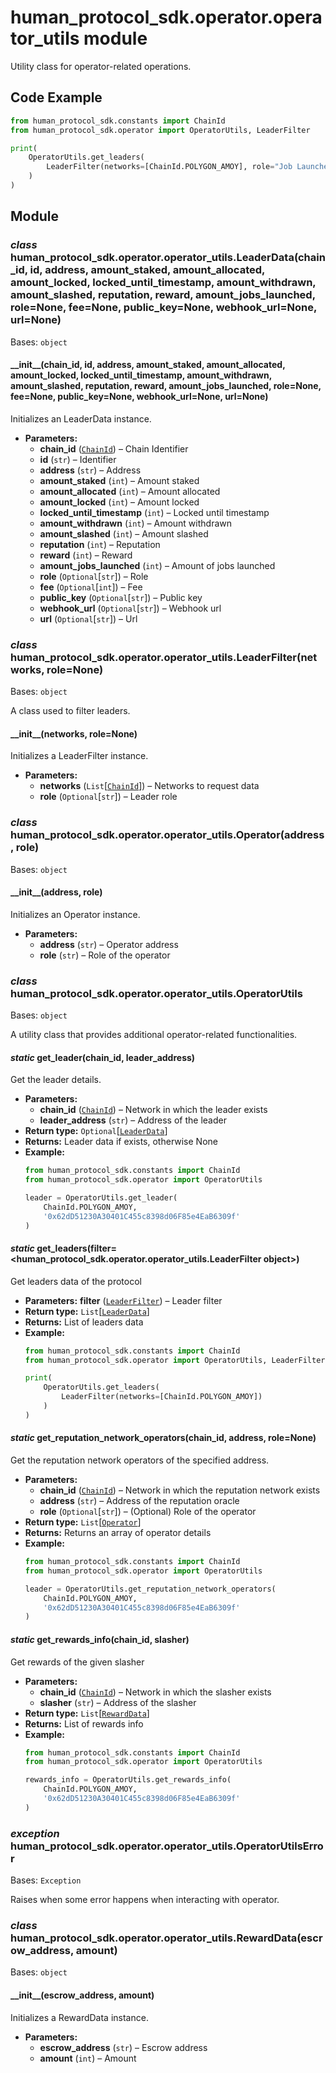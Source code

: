# human_protocol_sdk.operator.operator_utils module

Utility class for operator-related operations.

## Code Example

```python
from human_protocol_sdk.constants import ChainId
from human_protocol_sdk.operator import OperatorUtils, LeaderFilter

print(
    OperatorUtils.get_leaders(
        LeaderFilter(networks=[ChainId.POLYGON_AMOY], role="Job Launcher")
    )
)
```

## Module

### *class* human_protocol_sdk.operator.operator_utils.LeaderData(chain_id, id, address, amount_staked, amount_allocated, amount_locked, locked_until_timestamp, amount_withdrawn, amount_slashed, reputation, reward, amount_jobs_launched, role=None, fee=None, public_key=None, webhook_url=None, url=None)

Bases: `object`

#### \_\_init_\_(chain_id, id, address, amount_staked, amount_allocated, amount_locked, locked_until_timestamp, amount_withdrawn, amount_slashed, reputation, reward, amount_jobs_launched, role=None, fee=None, public_key=None, webhook_url=None, url=None)

Initializes an LeaderData instance.

* **Parameters:**
  * **chain_id** ([`ChainId`](human_protocol_sdk.constants.md#human_protocol_sdk.constants.ChainId)) – Chain Identifier
  * **id** (`str`) – Identifier
  * **address** (`str`) – Address
  * **amount_staked** (`int`) – Amount staked
  * **amount_allocated** (`int`) – Amount allocated
  * **amount_locked** (`int`) – Amount locked
  * **locked_until_timestamp** (`int`) – Locked until timestamp
  * **amount_withdrawn** (`int`) – Amount withdrawn
  * **amount_slashed** (`int`) – Amount slashed
  * **reputation** (`int`) – Reputation
  * **reward** (`int`) – Reward
  * **amount_jobs_launched** (`int`) – Amount of jobs launched
  * **role** (`Optional`[`str`]) – Role
  * **fee** (`Optional`[`int`]) – Fee
  * **public_key** (`Optional`[`str`]) – Public key
  * **webhook_url** (`Optional`[`str`]) – Webhook url
  * **url** (`Optional`[`str`]) – Url

### *class* human_protocol_sdk.operator.operator_utils.LeaderFilter(networks, role=None)

Bases: `object`

A class used to filter leaders.

#### \_\_init_\_(networks, role=None)

Initializes a LeaderFilter instance.

* **Parameters:**
  * **networks** (`List`[[`ChainId`](human_protocol_sdk.constants.md#human_protocol_sdk.constants.ChainId)]) – Networks to request data
  * **role** (`Optional`[`str`]) – Leader role

### *class* human_protocol_sdk.operator.operator_utils.Operator(address, role)

Bases: `object`

#### \_\_init_\_(address, role)

Initializes an Operator instance.

* **Parameters:**
  * **address** (`str`) – Operator address
  * **role** (`str`) – Role of the operator

### *class* human_protocol_sdk.operator.operator_utils.OperatorUtils

Bases: `object`

A utility class that provides additional operator-related functionalities.

#### *static* get_leader(chain_id, leader_address)

Get the leader details.

* **Parameters:**
  * **chain_id** ([`ChainId`](human_protocol_sdk.constants.md#human_protocol_sdk.constants.ChainId)) – Network in which the leader exists
  * **leader_address** (`str`) – Address of the leader
* **Return type:**
  `Optional`[[`LeaderData`](#human_protocol_sdk.operator.operator_utils.LeaderData)]
* **Returns:**
  Leader data if exists, otherwise None
* **Example:**
  ```python
  from human_protocol_sdk.constants import ChainId
  from human_protocol_sdk.operator import OperatorUtils

  leader = OperatorUtils.get_leader(
      ChainId.POLYGON_AMOY,
      '0x62dD51230A30401C455c8398d06F85e4EaB6309f'
  )
  ```

#### *static* get_leaders(filter=<human_protocol_sdk.operator.operator_utils.LeaderFilter object>)

Get leaders data of the protocol

* **Parameters:**
  **filter** ([`LeaderFilter`](#human_protocol_sdk.operator.operator_utils.LeaderFilter)) – Leader filter
* **Return type:**
  `List`[[`LeaderData`](#human_protocol_sdk.operator.operator_utils.LeaderData)]
* **Returns:**
  List of leaders data
* **Example:**
  ```python
  from human_protocol_sdk.constants import ChainId
  from human_protocol_sdk.operator import OperatorUtils, LeaderFilter

  print(
      OperatorUtils.get_leaders(
          LeaderFilter(networks=[ChainId.POLYGON_AMOY])
      )
  )
  ```

#### *static* get_reputation_network_operators(chain_id, address, role=None)

Get the reputation network operators of the specified address.

* **Parameters:**
  * **chain_id** ([`ChainId`](human_protocol_sdk.constants.md#human_protocol_sdk.constants.ChainId)) – Network in which the reputation network exists
  * **address** (`str`) – Address of the reputation oracle
  * **role** (`Optional`[`str`]) – (Optional) Role of the operator
* **Return type:**
  `List`[[`Operator`](#human_protocol_sdk.operator.operator_utils.Operator)]
* **Returns:**
  Returns an array of operator details
* **Example:**
  ```python
  from human_protocol_sdk.constants import ChainId
  from human_protocol_sdk.operator import OperatorUtils

  leader = OperatorUtils.get_reputation_network_operators(
      ChainId.POLYGON_AMOY,
      '0x62dD51230A30401C455c8398d06F85e4EaB6309f'
  )
  ```

#### *static* get_rewards_info(chain_id, slasher)

Get rewards of the given slasher

* **Parameters:**
  * **chain_id** ([`ChainId`](human_protocol_sdk.constants.md#human_protocol_sdk.constants.ChainId)) – Network in which the slasher exists
  * **slasher** (`str`) – Address of the slasher
* **Return type:**
  `List`[[`RewardData`](#human_protocol_sdk.operator.operator_utils.RewardData)]
* **Returns:**
  List of rewards info
* **Example:**
  ```python
  from human_protocol_sdk.constants import ChainId
  from human_protocol_sdk.operator import OperatorUtils

  rewards_info = OperatorUtils.get_rewards_info(
      ChainId.POLYGON_AMOY,
      '0x62dD51230A30401C455c8398d06F85e4EaB6309f'
  )
  ```

### *exception* human_protocol_sdk.operator.operator_utils.OperatorUtilsError

Bases: `Exception`

Raises when some error happens when interacting with operator.

### *class* human_protocol_sdk.operator.operator_utils.RewardData(escrow_address, amount)

Bases: `object`

#### \_\_init_\_(escrow_address, amount)

Initializes a RewardData instance.

* **Parameters:**
  * **escrow_address** (`str`) – Escrow address
  * **amount** (`int`) – Amount
